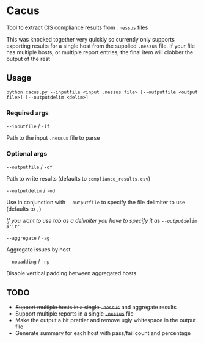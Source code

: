 # Cacus

Tool to extract CIS compliance results from `.nessus` files

This was knocked together very quickly so currently only supports exporting results for a single host from the supplied `.nessus` file.  If your file has multiple hosts, or multiple report entries, the final item will clobber the output of the rest

## Usage

`python cacus.py --inputfile <input .nessus file> [--outputfile <output file>] [--outputdelim <delim>]`

### Required args

`--inputfile` / `-if`

Path to the input `.nessus` file to parse

### Optional args

`--outputfile` / `-of`

Path to write results (defaults to `compliance_results.csv`)

`--outputdelim` / `-od`

Use in conjunction with `--outputfile` to specify the file delimiter to use (defaults to `,`)

*If you want to use tab as a delimiter you have to specify it as `--outputdelim $'\t'`*

`--aggregate` / `-ag`

Aggregate issues by host

`--nopadding` / `-np`

Disable vertical padding between aggregated hosts

## TODO

* ~~Support multiple hosts in a single `.nessus`~~ and aggregate results
* ~~Support multiple reports in a single `.nessus` file~~
* Make the output a bit prettier and remove ugly whitespace in the output file
* Generate summary for each host with pass/fail count and percentage
